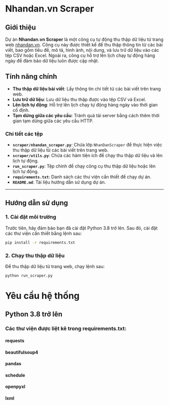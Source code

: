# Nhandan.vn Scraper

## Giới thiệu
Dự án **Nhandan.vn Scraper** là một công cụ tự động thu thập dữ liệu từ trang web [nhandan.vn](https://nhandan.vn). Công cụ này được thiết kế để thu thập thông tin từ các bài viết, bao gồm tiêu đề, mô tả, hình ảnh, nội dung, và lưu trữ dữ liệu vào các tệp CSV hoặc Excel. Ngoài ra, công cụ hỗ trợ lên lịch chạy tự động hàng ngày để đảm bảo dữ liệu luôn được cập nhật.

## Tính năng chính
- **Thu thập dữ liệu bài viết**: Lấy thông tin chi tiết từ các bài viết trên trang web.
- **Lưu trữ dữ liệu**: Lưu dữ liệu thu thập được vào tệp CSV và Excel.
- **Lên lịch tự động**: Hỗ trợ lên lịch chạy tự động hàng ngày vào thời gian cố định.
- **Tạm dừng giữa các yêu cầu**: Tránh quá tải server bằng cách thêm thời gian tạm dừng giữa các yêu cầu HTTP.



### Chi tiết các tệp
- **`scraper/nhandan_scraper.py`**: Chứa lớp `NhanDanScraper` để thực hiện việc thu thập dữ liệu từ các bài viết trên trang web.
- **`scraper/utils.py`**: Chứa các hàm tiện ích để chạy thu thập dữ liệu và lên lịch tự động.
- **`run_scraper.py`**: Tệp chính để chạy công cụ thu thập dữ liệu hoặc lên lịch tự động.
- **`requirements.txt`**: Danh sách các thư viện cần thiết để chạy dự án.
- **`README.md`**: Tài liệu hướng dẫn sử dụng dự án.

---

## Hướng dẫn sử dụng

### 1. Cài đặt môi trường
Trước tiên, hãy đảm bảo bạn đã cài đặt Python 3.8 trở lên. Sau đó, cài đặt các thư viện cần thiết bằng lệnh sau:
```bash
pip install -r requirements.txt
```

### 2. Chạy thu thập dữ liệu
Để thu thập dữ liệu từ trang web, chạy lệnh sau:
```bash
python run_scraper.py
```
# Yêu cầu hệ thống
## Python 3.8 trở lên
### Các thư viện được liệt kê trong requirements.txt:
#### requests
#### beautifulsoup4
#### pandas
#### schedule
#### openpyxl
#### lxml
